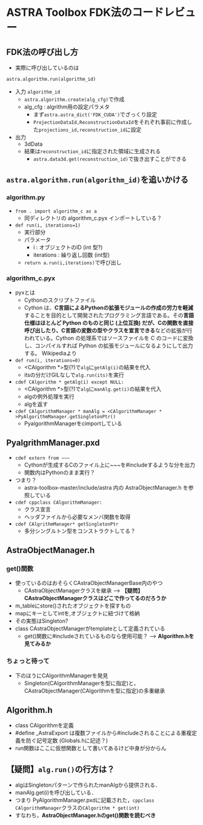 # ASTRA Toolbox FDK法のコードレビュー

## FDK法の呼び出し方

- 実際に呼び出しているのは

```python
astra.algorithm.run(algorithm_id)
```

- 入力 `algorithm_id`
  - `astra.algorithm.create(alg_cfg)`で作成
  - alg_cfg : algrithm用の設定パラメタ
    - まず`astra.astra_dict('FDK_CUDA')`でざっくり設定
    - `ProjectionDataId,ReconstructionDataId`をそれぞれ事前に作成した`projections_id,reconstruction_id`に設定
- 出力
  - 3dData
  - 結果は`reconstruction_id`に指定された領域に生成される
    - `astra.data3d.get(reconstruction_id)`で抜き出すことができる

## `astra.algorithm.run(algorithm_id)`を追いかける

### algorithm.py

- `from . import algorithm_c as a`
  - 同ディレクトリの algorithm_c.pyx インポートしている？
- `def run(i, iterations=1)`
  - 実行部分
  - パラメータ
    - i : オブジェクトのID (int 型?)
    - iterations : 繰り返し回数 (int型)
  - `return a.run(i,iterations)`で呼び出し

### algorithm_c.pyx

- pyxとは
  - Cythonのスクリプトファイル
  - Cython は、**C言語によるPythonの拡張モジュールの作成の労力を軽減**することを目的として開発されたプログラミング言語である。その**言語仕様はほとんど Python のものと同じ (上位互換) だが、Cの関数を直接呼び出したり、C言語の変数の型やクラスを宣言できる**などの拡張が行われている。Cython の処理系ではソースファイルを C のコードに変換し、コンパイルすれば Python の拡張モジュールになるようにして出力する。
    Wikipediaより
- `def run(i, iterations=0)`
  - <CAlgorithm *>型(?)で`alg`に`getAlg(i)`の結果を代入
  - itsの分だけGILなしで`alg.run(its)`を実行
- `cdef CAlgorithm * getAlg(i) except NULL:`
  - <CAlgorithm *>型(?)で`alg`に`manAlg.get(i)`の結果を代入
  - algの例外処理を実行
  - algを返す
- `cdef CAlgorithmManager * manAlg = <CAlgorithmManager * >PyAlgorithmManager.getSingletonPtr()`
  - PyalgorithmManagerをcimportしている

## PyalgrithmManager.pxd

- `cdef extern from ~~~`
  - Cythonが生成するCのファイル上に\~\~\~を#includeするような分を出力
  - 関数内はPythonのまま実行？
- つまり？
  - astra-toolbox-master/include/astra 内の AstraObjectManager.h を参照している
- `cdef cppclass CAlgorithmManager:`
  - クラス宣言
  - ヘッダファイルから必要なメンバ関数を取得
- `cdef CAlgrithmManager* getSingletonPtr`
  - 多分シングルトン型をコンストラクトしてる？

## AstraObjectManager.h

### get()関数

- 使っているのはおそらくCAstraObjectManagerBase内のやつ
  - CAstraObjectManagerクラスを継承 --> **【疑問】CAstraObjectManagerクラスはどこで作ってるのだろうか**
- m_tableにstore()されたオブジェクトを探すもの
- mapにキーとしてintを,オブジェクトに紐づけて格納
- その実態はSingleton?
- class CAstraObjectManagerがtemplateとして定義されている
  - get()関数に#includeされているものなら使用可能？ --> **Algorithm.hを見てみるか**

### ちょっと待って

- 下のほうにCAlgorithmManagerを発見
  - Singleton(CAlgorithmManagerを型に指定)と，CAstraObjectManager(CAlgorithmを型に指定)の多重継承

## Algorithm.h

- class CAlgorithmを定義
- #define _AstraExport は複数ファイルから#includeされることによる重複定義を防ぐ記号定数 (Globals.hに記述？)
- run関数はここに仮想関数として書いてあるけど中身が分からん

## 【疑問】`alg.run()`の行方は？

- algはSingletonパターンで作られたmanAlgから提供される．
- manAlg.get(i)を呼び出している．
- つまり PyAlgorithmManager.pxdに記載された，`cppclass CAlgorithmManager`クラスの`CAlgorithm * get(int)`
- すなわち，**AstraObjectManager.hのget()関数を読むべき**